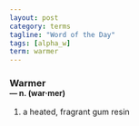 ```yaml
---
layout: post
category: terms
tagline: "Word of the Day"
tags: [alpha_w]
term: warmer
---
```


<h3>Warmer<br/> <small>&mdash; n. (war<span>&middot;</span>mer)</small></h3>
<p><ol><li>a heated, fragrant gum resin</li>
</ol></p>
